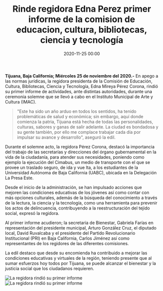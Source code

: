 ﻿---
layout: blog
title:  "Rinde regidora Edna Perez primer informe de la comision de educacion, cultura, bibliotecas, ciencia y tecnología"
categories: tijuana
date:  2020-11-25 00:00
permalink: /:categories/:title:output_ext
image: /img/cnr/rinde_regidora_edna_perez_1.jpg
autor: 
---

**Tijuana, Baja California; Miércoles 25 de noviembre del 2020.-** En apego a las normas jurídicas, la regidora presidenta de la Comisión de Educación, Cultura, Bibliotecas, Ciencia y Tecnología, Edna Mireya Pérez Corona, rindió su primer informe de actividades, ante distintas autoridades, durante una ceremonia solemne que se llevó a cabo en el Instituto Municipal de Arte y Cultura (IMAC).

> "Este ha sido un año arduo en todos los sentidos, ha tenido problemáticas de salud y económica; sin embargo, aquí donde comienza la patria, Tijuana está hecha de todas las personalidades, culturas, sabores y ganas de salir adelante. La ciudad es bondadosa y su gente también, por ello me complace trabajar cada día por impulsar su avance y desarrollo", aseguró la edil.

Durante el solemne acto, la regidora Pérez Corona, destacó la importancia del trabajo de las secretarías y direcciones del órgano gubernamental en la vida de la ciudadanía, para atender sus necesidades, poniendo como ejemplo la ejecución del Cimabus, un medio de transporte con el que se provee un traslado seguro, de ida y vue
lta, a  los estudiantes de la Universidad Autónoma de Baja California (UABC), ubicada en la Delegación La Presa Este.

Desde el inicio de la administración, se han impulsado acciones que mejoren las condiciones educativas de los jóvenes así como contar con más opciones culturales, además de la búsqueda del conocimiento a través de la lectura, la ciencia y la tecnología, como una herramienta para prevenir los actos de delincuencia, contribuyendo a la reestructuración del tejido social, expresó la regidora.

Al primer informe acudieron; la secretaria de Bienestar, Gabriela Farías en representación del presidente municipal, Arturo González Cruz, el diputado local, David Ruvalcaba y el presidente del Partido Revolucionario Institucional (PRI) en Baja California, Carlos Jiménez así como representantes de los regidores de las diferentes comisiones.

La edil destaco que desde su encomienda ha contribuido a mejorar las condiciones educativas y virtuales de la región, teniendo presente que al sumar esfuerzos hoy todos por Tijuana, se puede alcanzar el bienestar y la justicia social que los ciudadanos requieren.

<div id="carouselExampleSlidesOnly" class="carousel slide" data-ride="carousel">
  <div class="carousel-inner">
    <div class="carousel-item active">
       <img class="d-block w-100" src="/img/cnr/rinde_regidora_edna_perez_1.jpg" loading="lazy"  alt="La regidora rindió su primer informe">
    </div>
     <div class="carousel-item">
      <img class="d-block w-100" src="/img/cnr/rinde_regidora_edna_perez_2.jpg" loading="lazy"  alt="La regidora rindió su primer informe">
    </div>
  </div>
</div>
